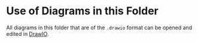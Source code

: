 # Use of Diagrams in this Folder

All diagrams in this folder that are of the `.drawio` format can be opened and edited in [DrawIO](https://draw.io).
